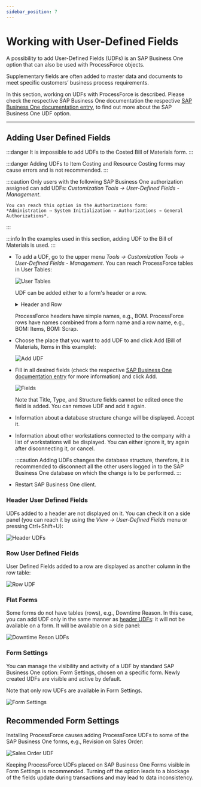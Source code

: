 ```yaml
---
sidebar_position: 7
---
```


# Working with User-Defined Fields

A possibility to add User-Defined Fields (UDFs) is an SAP Business One option that can also be used with ProcessForce objects.

Supplementary fields are often added to master data and documents to meet specific customers’ business process requirements.

In this section, working on UDFs with ProcessForce is described. Please check the respective SAP Business One documentation the respective [SAP Business One documentation entry](https://help.sap.com/viewer/68a2e87fb29941b5bf959a184d9c6727/10.0/en-US/4510ff7bcf465d7be10000000a11466f.html), to find out more about the SAP Business One UDF option.

---

## Adding User Defined Fields

:::danger
    It is impossible to add UDFs to the Costed Bill of Materials form.
:::

:::danger
    Adding UDFs to Item Costing and Resource Costing forms may cause errors and is not recommended.
:::

:::caution
    Only users with the following SAP Business One authorization assigned can add UDFs: *Customization Tools → User-Defined Fields - Management*.

    You can reach this option in the Authorizations form:
    *Administration → System Initialization → Authorizations → General Authorizations*.
:::

:::info
    In the examples used in this section, adding UDF to the Bill of Materials is used.
:::

- To add a UDF, go to the upper menu *Tools → Customization Tools → User-Defined Fields - Management*. You can reach ProcessForce tables in User Tables:

    ![User Tables](./media/udfs/udf-tables.webp)

    UDF can be added either to a form's header or a row.

    <details>
        <summary>Header and Row</summary>
        <div>![Header and rows](./media/udfs/bom-header-rows.webp)</div>
    </details>

    ProcessForce headers have simple names, e.g., BOM. ProcessForce rows have names combined from a form name and a row name, e.g., BOM: Items, BOM: Scrap.

- Choose the place that you want to add UDF to and click Add (Bill of Materials, Items in this example):

    ![Add UDF](./media/udfs/udf-add.webp)

- Fill in all desired fields (check the respective [SAP Business One documentation entry](http://help.sap.com/saphelp_sboh92/helpdata/en/45/10ff7bcf465d7be10000000a11466f/content.htm) for more information) and click Add.

    ![Fields](./media/udfs/field-data-add.webp)

    Note that Title, Type, and Structure fields cannot be edited once the field is added. You can remove UDF and add it again.

- Information about a database structure change will be displayed. Accept it.

- Information about other workstations connected to the company with a list of workstations will be displayed. You can either ignore it, try again after disconnecting it, or cancel.

    :::caution
        Adding UDFs changes the database structure, therefore, it is recommended to disconnect all the other users logged in to the SAP Business One database on which the change is to be performed.
    :::

- Restart SAP Business One client.

### Header User Defined Fields

UDFs added to a header are not displayed on it. You can check it on a side panel (you can reach it by using the *View → User-Defined Fields* menu or pressing Ctrl+Shift+U):

![Header UDFs](./media/udfs/udfs-header.webp)

### Row User Defined Fields

User Defined Fields added to a row are displayed as another column in the row table:

![Row UDF](./media/udfs/udf-row-test.webp)

### Flat Forms

Some forms do not have tables (rows), e.g., Downtime Reason. In this case, you can add UDF only in the same manner as [header UDFs](#header-user-defined-fields): it will not be available on a form. It will be available on a side panel:

![Downtime Reson UDFs](./media/udfs/udfs-downtime-reason.webp)

### Form Settings

You can manage the visibility and activity of a UDF by standard SAP Business One option: Form Settings, chosen on a specific form. Newly created UDFs are visible and active by default.

Note that only row UDFs are available in Form Settings.

![Form Settings](./media/udfs/udfs-form-settings.webp)

## Recommended Form Settings

Installing ProcessForce causes adding ProcessForce UDFs to some of the SAP Business One forms, e.g., Revision on Sales Order:

![Sales Order UDF](./media/udfs/udfs-sales-order.webp)

Keeping ProcessForce UDFs placed on SAP Business One Forms visible in Form Settings is recommended. Turning off the option leads to a blockage of the fields update during transactions and may lead to data inconsistency.
